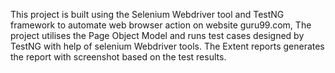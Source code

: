 This project is built using the Selenium Webdriver tool and TestNG framework to automate web browser action on website guru99.com, 
The project utilises the Page Object Model and runs test cases designed by TestNG with help of selenium Webdriver tools. 
The Extent reports generates the report with screenshot based on the test results.
